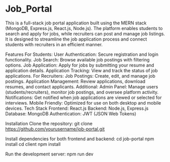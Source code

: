 # Job_Portal
This is a full-stack job portal application built using the MERN stack (MongoDB, Express.js, React.js, Node.js). The platform enables students to search and apply for jobs, while recruiters can post and manage job listings. It is designed to streamline the job application process and connect students with recruiters in an efficient manner.

Features
For Students:
User Authentication: Secure registration and login functionality.
Job Search: Browse available job postings with filtering options.
Job Application: Apply for jobs by submitting your resume and application details.
Application Tracking: View and track the status of job applications.
For Recruiters:
Job Postings: Create, edit, and manage job postings.
Application Management: Review applications, download resumes, and contact applicants.
Additional:
Admin Panel: Manage users (students/recruiters), monitor job postings, and oversee platform activity.
Notifications: Get notified when job applications are viewed or selected for interviews.
Mobile Friendly: Optimized for use on both desktop and mobile devices.
Tech Stack
Frontend: React.js
Backend: Node.js, Express.js
Database: MongoDB
Authentication: JWT (JSON Web Tokens)

Installation
Clone the repository:
git clone https://github.com/yourusername/job-portal.git

Install dependencies for both frontend and backend:
cd job-portal
npm install
cd client
npm install

Run the development server:
npm run dev
